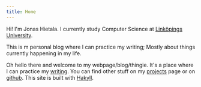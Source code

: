 ```yaml
---
title: Home
---
```


Hi! I'm Jonas Hietala. I currently study Computer Science at [Linköpings University][liu].

This is m personal blog where I can practice my writing; Mostly about things currently happening in my life.

[liu]: http://www.liu.se/ "Linköpings University"

Oh hello there and welcome to my webpage/blog/thingie. It's a place where I can practice my [writing][home]. You can find other stuff on my [projects][] page or on [github][]. This site is built with [Hakyll][].


[home]: / "Home."
[projects]: /projects "Some of my projects."
[book recommendations]: /books "My book recommendations."
[Hakyll]: http://jaspervdj.be/hakyll/ "Hakyll, a simple static site generator."
[github]: http://github.com/treeman "My github account."

